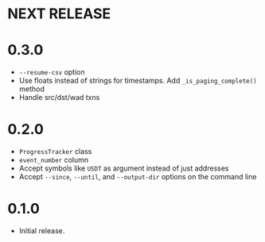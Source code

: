 # NEXT RELEASE

# 0.3.0
* `--resume-csv` option
* Use floats instead of strings for timestamps. Add `_is_paging_complete()` method
* Handle src/dst/wad txns

# 0.2.0
* `ProgressTracker` class
* `event_number` column
* Accept symbols like `USDT` as argument instead of just addresses
* Accept `--since`, `--until`, and `--output-dir` options on the command line

# 0.1.0
* Initial release.
